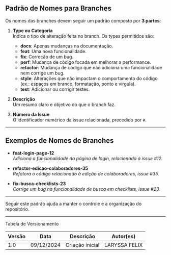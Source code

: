 ## Padrão de Nomes para Branches
Os nomes das branches devem seguir um padrão composto por **3 partes**:

1. **Type ou Categoria**  
   Indica o tipo de alteração feita no branch. Os types permitidos são:  
   - **docs**: Apenas mudanças na documentação.  
   - **feat**: Uma nova funcionalidade.  
   - **fix**: Correção de um bug.  
   - **perf**: Mudança de código focada em melhorar a performance.  
   - **refactor**: Mudança de código que não adiciona uma funcionalidade nem corrige um bug.  
   - **style**: Alterações que não impactam o comportamento do código (ex.: espaços em branco, formatação, ponto e vírgula).  
   - **test**: Adicionar ou corrigir testes.

2. **Descrição**  
   Um resumo claro e objetivo do que o branch faz.

3. **Número da Issue**  
   O identificador numérico da issue relacionada, precedido por `#`.

---

## Exemplos de Nomes de Branches  

- **feat-login-page-12**  
  _Adiciona a funcionalidade da página de login, relacionada à issue #12._  

- **refactor-edicao-colaboradores-35**  
  _Refatora o código relacionado à edição de colaboradores, issue #35._  

- **fix-busca-checklists-23**  
  _Corrige um bug na funcionalidade de busca em checklists, issue #23._  

---

Seguir este padrão ajuda a manter o controle e a organização do repositório.

---

Tabela de Versionamento

| Versão | Data       | Descrição                                                     | Autor(es)        |
|--------|------------|---------------------------------------------------------------|------------------|
| 1.0    | 09/12/2024 | Criação inicial                       | LARYSSA FELIX |